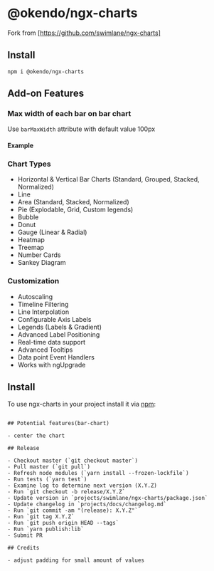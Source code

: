 # @okendo/ngx-charts

Fork from [https://github.com/swimlane/ngx-charts]

## Install

`npm i @okendo/ngx-charts`

## Add-on Features

### Max width of each bar on bar chart

Use `barMaxWidth` attribute with default value 100px

#### Example

### Chart Types

- Horizontal & Vertical Bar Charts (Standard, Grouped, Stacked, Normalized)
- Line
- Area (Standard, Stacked, Normalized)
- Pie (Explodable, Grid, Custom legends)
- Bubble
- Donut
- Gauge (Linear & Radial)
- Heatmap
- Treemap
- Number Cards
- Sankey Diagram

### Customization

- Autoscaling
- Timeline Filtering
- Line Interpolation
- Configurable Axis Labels
- Legends (Labels & Gradient)
- Advanced Label Positioning
- Real-time data support
- Advanced Tooltips
- Data point Event Handlers
- Works with ngUpgrade

## Install

To use ngx-charts in your project install it via [npm](https://www.npmjs.com/package/@swimlane/ngx-charts):

```

## Potential features(bar-chart)

- center the chart

## Release

- Checkout master (`git checkout master`)
- Pull master (`git pull`)
- Refresh node modules (`yarn install --frozen-lockfile`)
- Run tests (`yarn test`)
- Examine log to determine next version (X.Y.Z)
- Run `git checkout -b release/X.Y.Z`
- Update version in `projects/swimlane/ngx-charts/package.json`
- Update changelog in `projects/docs/changelog.md`
- Run `git commit -am "(release): X.Y.Z"`
- Run `git tag X.Y.Z`
- Run `git push origin HEAD --tags`
- Run `yarn publish:lib`
- Submit PR

## Credits

- adjust padding for small amount of values
